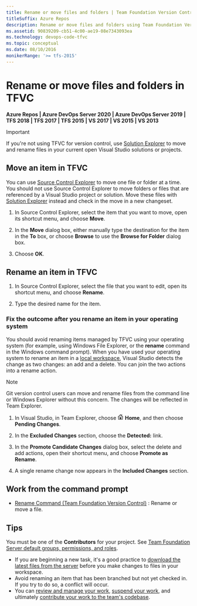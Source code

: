 ```yaml
---
title: Rename or move files and folders | Team Foundation Version Control 
titleSuffix: Azure Repos
description: Rename or move files and folders using Team Foundation Version Control (TFVC) commands
ms.assetid: 90839209-cb51-4c00-ae19-08e7343093ea
ms.technology: devops-code-tfvc
ms.topic: conceptual
ms.date: 08/10/2016
monikerRange: '>= tfs-2015'
---
```



# Rename or move files and folders in TFVC

**Azure Repos | Azure DevOps Server 2020 | Azure DevOps Server 2019 | TFS 2018 | TFS 2017 | TFS 2015 | VS 2017 | VS 2015 | VS 2013**

> [!IMPORTANT]
> If you're not using TFVC for version control, use [Solution Explorer](/visualstudio/ide/solutions-and-projects-in-visual-studio#solution-explorer) to
> move and rename files in your current open Visual Studio solutions or projects.

## Move an item in TFVC

You can use [Source Control Explorer](use-source-control-explorer-manage-files-under-version-control.md) to move one file or folder at a time.
You should not use Source Control Explorer to move folders or files that are referenced by a Visual Studio project or solution. 
Move these files with [Solution Explorer](/visualstudio/ide/solutions-and-projects-in-visual-studio#solution-explorer) instead and check in the move in a new changeset.

1.  In Source Control Explorer, select the item that you want to move, open its shortcut menu, and choose **Move**.

2.  In the **Move** dialog box, either manually type the destination for the item in the **To** box, or choose **Browse** to use the **Browse for Folder** dialog box.

3.  Choose **OK**.

## Rename an item in TFVC

1.  In Source Control Explorer, select the file that you want to edit, open its shortcut menu, and choose **Rename**.

2.  Type the desired name for the item.

### Fix the outcome after you rename an item in your operating system

You should avoid renaming items managed by TFVC using your operating system (for example, using Windows File Explorer, or the **rename** command in the Windows command prompt). When you have used your operating system to rename an item in a [local workspace](decide-between-using-local-server-workspace.md), Visual Studio detects the change as two changes: an add and a delete. You can join the two actions into a rename action.

> [!NOTE]
> Git version control users can move and rename files from the command line or Windows Explorer without this concern. The changes will be reflected in Team Explorer.

1.  In Visual Studio, in Team Explorer, choose ![Home icon](media/rename-move-files-folders/IC547418.png) **Home**, and then choose **Pending Changes**.

2.  In the **Excluded Changes** section, choose the **Detected:** link.

3.  In the **Promote Candidate Changes** dialog box, select the delete and add actions, open their shortcut menu, and choose **Promote as Rename**.

4.  A single rename change now appears in the **Included Changes** section.

## Work from the command prompt

-    [Rename Command (Team Foundation Version Control)](rename-command-team-foundation-version-control.md) : Rename or move a file.

## Tips

You must be one of the **Contributors** for your project. See [Team Foundation Server default groups, permissions, and roles](../../organizations/security/permissions.md?viewFallbackFrom=vsts).

-   If you are beginning a new task, it's a good practice to [download the latest files from the server](download-get-files-from-server.md) before you make changes to files in your workspace.  
-   Avoid renaming an item that has been branched but not yet checked in. If you try to do so, a conflict will occur.  
-   You can [review and manage your work](develop-code-manage-pending-changes.md), [suspend your work](suspend-your-work-manage-your-shelvesets.md), and ultimately [contribute your work to the team's codebase](check-your-work-team-codebase.md).